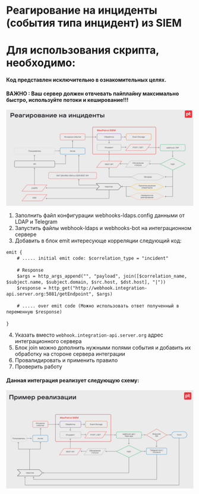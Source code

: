 # Реагирование на инциденты (события типа инцидент) из SIEM

# Для использования скрипта, необходимо:

#### Код представлен исключительно в ознакомительных целях.
#### ВАЖНО : Ваш сервер должен отвчевать пайплайну максимально быстро, используйте потоки и кеширование!!!


![](static/img.png)

1) Заполнить файл конфигурации webhooks-ldaps.config данными от LDAP и Telegram
2) Запустить файлы webhook-ldaps и webhooks-bot на интеграционном сервере
3) Добавить в блок emit интересующе корреляции следующий код:

```
emit {
    # ..... initial emit code: $correlation_type = "incident"
    
    # Response
    $args = http_args_append("", "payload", join([$correlation_name, $subject.name, $subject.domain, $src.host, $dst.host], "|"))
    $response = http_get("http://webhook.integration-api.server.org:5081/getEndpoint", $args)

    # ..... over emit code (Можно использовать ответ полученный в переменную $response)

}
```

4) Указать вместо `webhook.integration-api.server.org` адрес интеграционного сервера
5) Блок join можно дополнить нужными полями события и добавить их обработку на стороне сервера интеграции
6) Провалидировать и применить правило
7) Проверить работу

#### Данная интеграция реализует следующую схему:

![](static/img_1.png)

